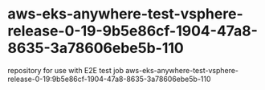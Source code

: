 # aws-eks-anywhere-test-vsphere-release-0-19-9b5e86cf-1904-47a8-8635-3a78606ebe5b-110
repository for use with E2E test job aws-eks-anywhere-test-vsphere-release-0-19:9b5e86cf-1904-47a8-8635-3a78606ebe5b-110
